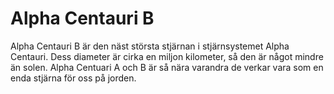 # Alpha Centauri B

Alpha Centauri B är den näst största stjärnan i stjärnsystemet Alpha Centauri.
Dess diameter är cirka en miljon kilometer, så den är något mindre än solen.
Alpha Centuari A och B är så nära varandra de verkar vara som en enda stjärna
för oss på jorden.

